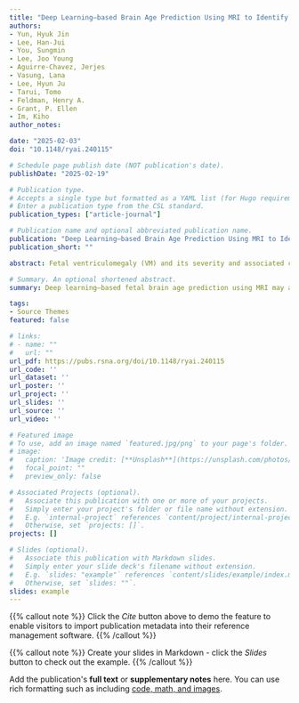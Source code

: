 ```yaml
---
title: "Deep Learning–based Brain Age Prediction Using MRI to Identify Fetuses with Cerebral Ventriculomegaly"
authors:
- Yun, Hyuk Jin
- Lee, Han-Jui
- You, Sungmin
- Lee, Joo Young
- Aguirre-Chavez, Jerjes
- Vasung, Lana
- Lee, Hyun Ju
- Tarui, Tomo
- Feldman, Henry A.
- Grant, P. Ellen
- Im, Kiho
author_notes:

date: "2025-02-03"
doi: "10.1148/ryai.240115"

# Schedule page publish date (NOT publication's date).
publishDate: "2025-02-19"

# Publication type.
# Accepts a single type but formatted as a YAML list (for Hugo requirements).
# Enter a publication type from the CSL standard.
publication_types: ["article-journal"]

# Publication name and optional abbreviated publication name.
publication: "Deep Learning–based Brain Age Prediction Using MRI to Identify Fetuses with Cerebral Ventriculomegaly"
publication_short: ""

abstract: Fetal ventriculomegaly (VM) and its severity and associated central nervous system (CNS) abnormalities are important indicators of high risk for impaired neurodevelopmental outcomes. Recently, a novel fetal brain age prediction method using a two-dimensional (2D) single-channel convolutional neural network (CNN) with multiplanar MRI sections showed the potential to detect fetuses with VM. This study examines the diagnostic performance of a deep learning–based fetal brain age prediction model to distinguish fetuses with VM (n = 317) from typically developing fetuses (n = 183), the severity of VM, and the presence of associated CNS abnormalities. The predicted age difference (PAD) was measured by subtracting the predicted brain age from the gestational age in fetuses with VM and typical development. PAD and absolute value of PAD (AAD) were compared between VM and typically developing fetuses. In addition, PAD and AAD were compared between subgroups by VM severity and the presence of associated CNS abnormalities in VM. Fetuses with VM showed significantly larger AAD than typically developing fetuses (P < .001), and fetuses with severe VM showed larger AAD than those with moderate VM (P = .004). Fetuses with VM and associated CNS abnormalities had significantly lower PAD than fetuses with isolated VM (P = .005). These findings suggest that fetal brain age prediction using the 2D single-channel CNN method has the clinical ability to assist in identifying not only the enlargement of the ventricles but also the presence of associated CNS abnormalities.

# Summary. An optional shortened abstract.
summary: Deep learning–based fetal brain age prediction using MRI may aid in identifying ventriculomegaly and the presence of associated central nervous system abnormalities during fetal life.

tags:
- Source Themes
featured: false

# links:
# - name: ""
#   url: ""
url_pdf: https://pubs.rsna.org/doi/10.1148/ryai.240115
url_code: ''
url_dataset: ''
url_poster: ''
url_project: ''
url_slides: ''
url_source: ''
url_video: ''

# Featured image
# To use, add an image named `featured.jpg/png` to your page's folder. 
# image:
#   caption: 'Image credit: [**Unsplash**](https://unsplash.com/photos/jdD8gXaTZsc)'
#   focal_point: ""
#   preview_only: false

# Associated Projects (optional).
#   Associate this publication with one or more of your projects.
#   Simply enter your project's folder or file name without extension.
#   E.g. `internal-project` references `content/project/internal-project/index.md`.
#   Otherwise, set `projects: []`.
projects: []

# Slides (optional).
#   Associate this publication with Markdown slides.
#   Simply enter your slide deck's filename without extension.
#   E.g. `slides: "example"` references `content/slides/example/index.md`.
#   Otherwise, set `slides: ""`.
slides: example
---
```


{{% callout note %}}
Click the *Cite* button above to demo the feature to enable visitors to import publication metadata into their reference management software.
{{% /callout %}}

{{% callout note %}}
Create your slides in Markdown - click the *Slides* button to check out the example.
{{% /callout %}}

Add the publication's **full text** or **supplementary notes** here. You can use rich formatting such as including [code, math, and images](https://docs.hugoblox.com/content/writing-markdown-latex/).

